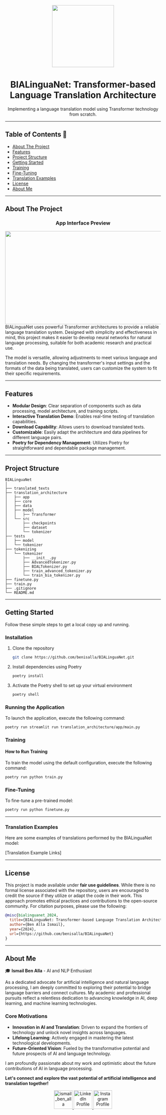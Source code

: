 <div align="center">
  <img src="https://github.com/user-attachments/assets/9b132fc8-bf47-4447-923c-06ada44c9985" width="200" height="200"/>
  <h1>BIALinguaNet: Transformer-based Language Translation Architecture</h1>
  <p>Implementing a language translation model using Transformer technology from scratch.</p>
</div>


---

## Table of Contents 📘
- [About The Project](#about-the-project)
- [Features](#features)
- [Project Structure](#project-structure)
- [Getting Started](#getting-started)
- [Training](#training)
- [Fine-Tuning](#fine-tuning)
- [Translation Examples](#translation-examples)
- [License](#license)
- [About Me](#about-me)

---

## About The Project

<div align="center">
  <h3>App Interface Preview</h3>
  <img src="https://github.com/user-attachments/assets/443d2b72-5b76-447e-aae9-c6edac18580e" width="600" height="300"/>
</div>
BIALinguaNet uses powerful Transformer architectures to provide a reliable language translation system. Designed with simplicity and effectiveness in mind, this project makes it easier to develop neural networks for natural language processing, suitable for both academic research and practical use.

The model is versatile, allowing adjustments to meet various language and translation needs. By changing the transformer's input settings and the formats of the data being translated, users can customize the system to fit their specific requirements.


---

## Features

- **Modular Design**: Clear separation of components such as data processing, model architecture, and training scripts.
- **Interactive Translation Demo**: Enables real-time testing of translation capabilities.
- **Download Capability**: Allows users to download translated texts.
- **Customizable**: Easily adapt the architecture and data pipelines for different language pairs.
- **Poetry for Dependency Management**: Utilizes Poetry for straightforward and dependable package management.

---

## Project Structure
```
BIALinguaNet
│
├── translated_texts
├── translation_architecture
│   ├── app
│   ├── core
│   ├── data
│   ├── model
│   │   ├── Transformer
│   └── src
│       ├── checkpoints
│       ├── dataset
│       └── tokenizer
├── tests
│   ├── model
│   └── tokenizer
├── tokenizing
│   └── tokenizer
│       ├── __init__.py
│       ├── AdvancedTokenizer.py
│       ├── BIALTokenizer.py
│       ├── train_advanced_tokenizer.py
│       └── train_bia_tokenizer.py
├── finetune.py
├── train.py
├── .gitignore
└── README.md
```

---

## Getting Started

Follow these simple steps to get a local copy up and running.

### Installation

1. Clone the repository
   ```sh
   git clone https://github.com/benisalla/BIALinguaNet.git
   ```
2. Install dependencies using Poetry
   ```sh
   poetry install
   ```
3. Activate the Poetry shell to set up your virtual environment
   ```sh
   poetry shell
   ```

### Running the Application

To launch the application, execute the following command:

```sh
poetry run streamlit run translation_architecture/app/main.py
```

### Training

#### How to Run Training

To train the model using the default configuration, execute the following command:

```sh
poetry run python train.py
```

### Fine-Tuning

To fine-tune a pre-trained model:

```sh
poetry run python finetune.py
```

---

### Translation Examples

Here are some examples of translations performed by the BIALinguaNet model:

[Translation Example Links]

---

## License

This project is made available under **fair use guidelines**. While there is no formal license associated with the repository, users are encouraged to credit the source if they utilize or adapt the code in their work. This approach promotes ethical practices and contributions to the open-source community. For citation purposes, please use the following:

```bibtex
@misc{bialinguanet_2024,
  title={BIALinguaNet: Transformer-based Language Translation Architecture},
  author={Ben Alla Ismail},
  year={2024},
  url={https://github.com/benisalla/BIALinguaNet}
}
```

---

## About Me

🎓 **Ismail Ben Alla** - AI and NLP Enthusiast

As a dedicated advocate for artificial intelligence and natural language processing, I am deeply committed to exploring their potential to bridge language barriers and connect cultures. My academic and professional pursuits reflect a relentless dedication to advancing knowledge in AI, deep learning, and machine learning technologies.

### Core Motivations
- **Innovation in AI and Translation**: Driven to expand the frontiers of technology and unlock novel insights across languages.
- **Lifelong Learning**: Actively engaged in mastering the latest technological developments.
- **Future-Oriented Vision**: Fueled by the transformative potential and future prospects of AI and language technology.

I am profoundly passionate about my work and optimistic about the future contributions of AI in language processing.

**Let's connect and explore the vast potential of artificial intelligence and translation together!**
<div align="center">
  <a href="https://twitter.com/ismail_ben_alla" target="_blank">
    <img src="https://raw.githubusercontent.com/rahuldkjain/github-profile-readme-generator/master/src/images/icons/Social/twitter.svg" alt="ismail_ben_alla" height="60" width="60" />
  </a>
  
  <a href="https://linkedin.com/in/ismail-ben-alla-7144b5221/" target="_blank">
    <img src="https://raw.githubusercontent.com/rahuldkjain/github-profile-readme-generator/master/src/images/icons/Social/linked-in-alt.svg" alt="LinkedIn Profile" height="60" width="60"/>
  </a>
  
  <a href="https://instagram.com/ismail_ben_alla" target="_blank">
    <img src="https://raw.githubusercontent.com/rahuldkjain/github-profile-readme-generator/master/src/images/icons/Social/instagram.svg" alt="Instagram Profile" height="60" width="60" />
  </a>
</div>

